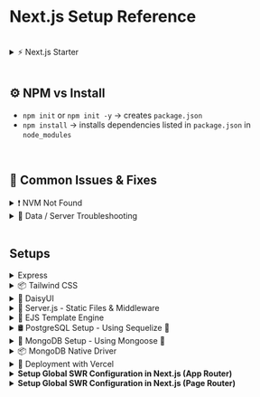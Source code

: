 # Next.js Setup Reference

<br/>

<details>
<summary>⚡ Next.js Starter </summary>
<br/>
  
```bash
npx create-next-app@latest my-app --use-npm
```
</details>
<br/>

## ⚙️ NPM vs Install

- `npm init` or `npm init -y` → creates `package.json`
- `npm install` → installs dependencies listed in `package.json` in `node_modules`
<br/>

## 🧪 Common Issues & Fixes

<details>
<summary>❗ NVM Not Found</summary>

```bash
# If `nvm` is not recognized
export NVM_DIR="$HOME/.nvm"
[ -s "$NVM_DIR/nvm.sh" ] && \. "$NVM_DIR/nvm.sh"
[ -s "$NVM_DIR/bash_completion" ] && \. "$NVM_DIR/bash_completion"
````

</details>

<details>
<summary>🧹 Data / Server Troubleshooting</summary>

* Already added bad data → remove it manually
* Data might not exist → use `?` optional chaining (`data?.field`)
* Data might not be pushed to hosting server
* Server not watching for changes → restart server

</details>
<br/>

## Setups

<details>
<summary>Express</summary>
<br/>
  
```bash
npm init -y
npm i express
```

Add `node_modules` to `.gitignore`
</details>

<details>
<summary>📦 Tailwind CSS</summary>
<br/>
  
```bash
npm install -D tailwindcss
npx tailwindcss init
```

Update `tailwind.config.js`:

```js
module.exports = {
  content: ["./views/**/*.html"],
  theme: {
    extend: {},
  },
  plugins: [],
}
```

Update `package.json`:

```json
"scripts": {
  "tw:build": "tailwindcss build -i ./public/css/tailwind.css -o ./public/css/main.css"
}
```

Include in HTML:

```html
<link rel="stylesheet" href="/css/main.css" />
```

Build CSS:

```bash
npm run tw:build
```

</details>

<details>
<summary>🎨 DaisyUI</summary>
<br/>
  
```bash
npm i @tailwindcss/typography daisyui
```

Update plugins in `tailwind.config.js`:

```js
plugins: [require('@tailwindcss/typography'), require('daisyui')]
```

</details>

<details>
<summary>📂 Server.js - Static Files & Middleware</summary>
<br/>
  
```js
const path = require('path');
app.use(express.static(path.join(__dirname, 'public')));
app.use(express.json());
```

```js
res.sendFile(path.join(__dirname, 'views', 'home.html'));
```

```js
module.exports = app;
```

</details>

<details>
<summary> 📝 EJS Template Engine </summary>
<br/>
  
```bash
npm install ejs
```

In `server.js`:

```js
app.set('view engine', 'ejs');
```
</details>

<details>
<summary>🛢️ PostgreSQL Setup - Using Sequelize 🐘</summary>
<br/>

```bash
npm install sequelize pg pg-hstore
```

In `server.js`:

```js
const Sequelize = require('sequelize');
```
</details>

<details>
<summary>🍃 MongoDB Setup - Using Mongoose 🌿</summary>
<br/>
<br/>

<details>
  <summary>MongoDB + Next.js</summary>
  <br/>
    
  This is how we set up MongoDB with **Next.js API routes** using **Mongoose** (ODM). You will create a shared `mongooseConnect()` function and `model`, then build out CRUD API routes.
  
  ### 📦 Install Mongoose
  
  ```bash
  npm install mongoose
  ````
  
  ### 📁 lib/dbUtils.js
  
  This contains both out Mongoose connection logic and the model, in this case `UserModel`.
  
  ```js
  // File: lib/dbUtils.js
  
  import mongoose from 'mongoose';
  
  const userSchema = new mongoose.Schema({
    name: {
      type: String,
      required: true,
      unique: true,
    },
  });
  
  mongoose.models = {}; // Avoid OverwriteModelError in dev
  export const UserModel = mongoose.model('users', userSchema);
  
  export async function mongooseConnect() {
    if (mongoose.connections[0].readyState) {
      return true; // Already connected
    }
  
    try {
      await mongoose.connect("mongodb+srv://<username>:<password>@cluster.mongodb.net/<dbname>?retryWrites=true&w=majority");
      return true;
    } catch (err) {
      throw new Error(err);
    }
  }
  ```
<br/>

  <details>
    <summary>API Routes - App Router</summary>

    
  </details>
<br/>
  <details>
    <summary>API Routes - Page Router</summary>

  ### 🧩 API Routes – Create, Read (All)
  
  ```js
  // File: /pages/api/users/index.js
  
  import { UserModel, mongooseConnect } from '@/lib/dbUtils';
  
  export default async function handler(req, res) {
    const { name } = req.body;
    const { method } = req;
  
    try {
      await mongooseConnect();
  
      switch (method) {
        case 'GET': // GET /api/users
          const users = await UserModel.find().exec();
          res.status(200).json(users);
          break;
  
        case 'POST': // POST /api/users
          const newUser = new UserModel({ name });
          await newUser.save();
          res.status(200).json({ message: `User: ${name} Created` });
          break;
  
        default:
          res.setHeader('Allow', ['GET', 'POST']);
          res.status(405).end(`Method ${method} Not Allowed`);
      }
    } catch (err) {
      res.status(500).json({ message: err.message });
    }
  }
  ```
  
  ### 🧩 API Routes – Read (One), Update, Delete
  
  ```js
  // File: /pages/api/users/[id].js
  
  import { UserModel, mongooseConnect } from '@/lib/dbUtils';
  
  export default async function handler(req, res) {
    const { id } = req.query;
    const { name } = req.body;
    const { method } = req;
  
    try {
      await mongooseConnect();
  
      switch (method) {
        case 'GET': // GET /api/users/:id
          const user = await UserModel.findById(id).exec();
          res.status(200).json(user);
          break;
  
        case 'PUT': // PUT /api/users/:id
          await UserModel.updateOne({ _id: id }, { $set: { name } }).exec();
          res.status(200).json({ message: `User with id: ${id} updated` });
          break;
  
        case 'DELETE': // DELETE /api/users/:id
          await UserModel.deleteOne({ _id: id }).exec();
          res.status(200).json({ message: `Deleted User with id: ${id}` });
          break;
  
        default:
          res.setHeader('Allow', ['GET', 'PUT', 'DELETE']);
          res.status(405).end(`Method ${method} Not Allowed`);
      }
    } catch (err) {
      res.status(500).json({ message: err.message });
    }
  }
  ```
  </details>
  <br/>
  
  Setting up MongoDB URI in `.env.local` file:
  
  ```
  MONGODB_URI=mongodb+srv://<user>:<pass>@cluster.mongodb.net/dbname
  ```
  
  </details>

  <details>
    <summary>MongoDB + Express.js</summary>
    <br/>
    
</details>

<br/>
</details>


<details>
<summary>📦 MongoDB Native Driver</summary>
<br/>
  
```bash
npm install mongodb
```

</details>

<details>
<summary>🚀 Deployment with Vercel</summary>
  
  <br/>
  
  <details>
  <summary>vercel.json</summary>
  <br/>
  
  ```json
  {
    "version": 2,
    "builds": [
      {
        "src": "server.js",
        "use": "@vercel/node",
        "config": { "includeFiles": ["dist/**"] }
      }
    ],
    "routes": [
      {
        "src": "/(.*)",
        "dest": "server.js"
      }
    ]
  }
  ```
  </details>

  <br/>
</details>

<details>
<summary><strong>Setup Global SWR Configuration in Next.js (App Router)</strong></summary>

#### 📁 1. Create a fetcher function

**File:** `/lib/fetcher.ts`

```ts
// lib/fetcher.ts
export const fetcher = async (url: string) => {
  const res = await fetch(url);

  if (!res.ok) {
    const error = new Error("An error occurred while fetching the data.");
    // @ts-ignore
    error.info = await res.json();
    // @ts-ignore
    error.status = res.status;
    throw error;
  }

  return res.json();
};
```

---

#### 🧩 2. Create a Client Component wrapper for SWR

**File:** `/components/SWRProvider.tsx`

```tsx
// components/SWRProvider.tsx
'use client';

import { SWRConfig } from 'swr';
import { fetcher } from '@/lib/fetcher';

export default function SWRProvider({ children }: { children: React.ReactNode }) {
  return (
    <SWRConfig value={{ fetcher }}>
      {children}
    </SWRConfig>
  );
}
```

---

#### ⚙️ 3. Wrap your layout with SWRProvider

**File:** `/app/layout.tsx`

```tsx
// app/layout.tsx
import SWRProvider from '@/components/SWRProvider';
import Navbar from '@/components/Navbar'; // adjust based on your structure

export default function RootLayout({ children }: Readonly<{ children: React.ReactNode }>) {
  return (
    <html lang="en" data-theme="black">
      <body className="antialiased">
        <SWRProvider>
          <Navbar />
          <main>{children}</main>
        </SWRProvider>
      </body>
    </html>
  );
}
```

</details>

<details>
  <summary><strong>Setup Global SWR Configuration in Next.js (Page Router)</strong></summary>

### Global Configuration in `_app.js`

```js
// pages/_app.js
import { SWRConfig } from 'swr';
import Layout from '@/components/Layout';
import 'bootstrap/dist/css/bootstrap.min.css';

export default function App({ Component, pageProps }) {
  return (
    <SWRConfig
      value={{
        fetcher: async (url) => {
          const res = await fetch(url);
          if (!res.ok) {
            const error = new Error('An error occurred while fetching the data.');
            error.info = await res.json();
            error.status = res.status;
            throw error;
          }
          return res.json();
        },
      }}
    >
      <Layout>
        <Component {...pageProps} />
      </Layout>
    </SWRConfig>
  );
}
```

---

### 🚀 Using `useSWR` to Fetch Data in a Page

```js
// pages/pageName.js
import { useRouter } from 'next/router';
import useSWR from 'swr';

export default function ArtworkPage() {
  const router = useRouter();
  const finalQuery = router.asPath.split('?')[1];

  const { data, error, isLoading } = useSWR(finalQuery ? `https://collectionapi.metmuseum.org/public/collection/v1/search?${finalQuery}` : null);

  if (isLoading) return <p>Loading...</p>;
  if (error) return <p>Error loading artwork.</p>;

  return (
    <pre>{JSON.stringify(data, null, 2)}</pre> // or render custom component
  );
}
```
</details>
